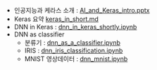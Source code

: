 - 인공지능과 케라스 소개 : [AI_and_Keras_intro.pptx](../material/AI_and_Keras_intro.pptx)
- Keras 요약 [keras_in_short.md](../material/keras_in_short.md)
- DNN in Keras : [dnn_in_keras_shortly.ipynb](../material/dnn_in_keras_shortly.ipynb)
- DNN as classifier
    - 분류기 : [dnn_as_a_classifier.ipynb](../material/dnn_as_a_classifier.ipynb)
    - IRIS : [dnn_iris_classification.ipynb](../material/dnn_iris_classification.ipynb)
    - MNIST 영상데이터 : [dnn_mnist.ipynb](../material/dnn_mnist.ipynb)
